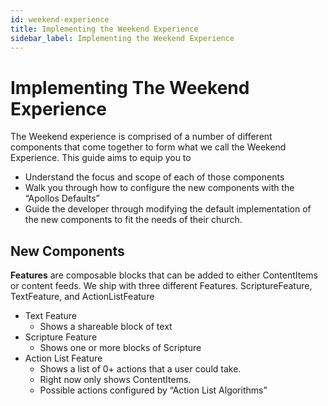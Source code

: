 ```yaml
---
id: weekend-experience
title: Implementing the Weekend Experience
sidebar_label: Implementing the Weekend Experience
---
```


# Implementing The Weekend Experience

The Weekend experience is comprised of a number of different components that come together to form what we call the Weekend Experience. This guide aims to equip you to 
- Understand the focus and scope of each of those components
- Walk you through how to configure the new components with the “Apollos Defaults” 
- Guide the developer through modifying the default implementation of the new components to fit the needs of their church.

## New Components

**Features** are composable blocks that can be added to either ContentItems or content feeds. We ship with three different Features. ScriptureFeature, TextFeature, and ActionListFeature

- Text Feature
  - Shows a shareable block of text
- Scripture Feature
  - Shows one or more blocks of Scripture
- Action List Feature
  - Shows a list of 0+ actions that a user could take. 
  - Right now only shows ContentItems. 
  - Possible actions configured by “Action List Algorithms”
